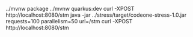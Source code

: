 
../mvnw package
../mvnw quarkus:dev
curl -XPOST http://localhost:8080/stm
java -jar ../stress/target/codeone-stress-1.0.jar requests=100 parallelism=50 url=/stm
curl -XPOST http://localhost:8080/stm
